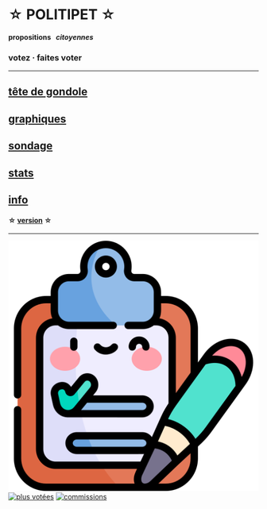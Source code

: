 <div id="header" markdown="1" onclick="location='info'">

☆ POLITIPET ☆
=============

#### propositions   _citoyennes_

### votez · faites voter

</div>

-----

## [tête de gondole](tdg)
## [graphiques](gfx)
## [sondage](poll)
## [stats](stats)
## [info](info)

#### ☆ [version](ver) ☆

-----

<div id="footer" markdown="1">

[![sondage](favicon.ico)](poll/)
[![plus votées][logo an]][most voted]
[![commissions][logo lois]](commission/)

</div>


[logo an]: https://www.assemblee-nationale.fr/assets/images/logo_an_square.png
[logo lois]: https://www.assemblee-nationale.fr/var/ezflow_site/storage/images/3/8/8/9/4589883-1-fre-FR/PICTO_AFF_LOIS_300x300.png
[most voted]: https://petitions.assemblee-nationale.fr/initiatives?order=most_voted
